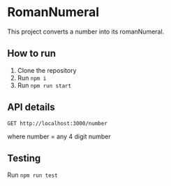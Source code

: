 # RomanNumeral
This project converts a number into its romanNumeral.

## How to run
1. Clone the repository
2. Run `npm i`
3. Run `npm run start`
## API details
```
GET http://localhost:3000/number
```
where number = any 4 digit number

## Testing
Run `npm run test`
